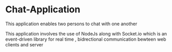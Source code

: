 # Chat-Application
This application enables two persons to chat with one another

This application involves the use of NodeJs along with Socket.io which is an event-driven library for real time , bidrectional communication bewteen web clients and server

